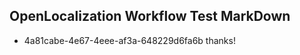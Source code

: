 ## OpenLocalization Workflow Test MarkDown
* 4a81cabe-4e67-4eee-af3a-648229d6fa6b thanks!

<!--HONumber=Jul16_HO3-->


